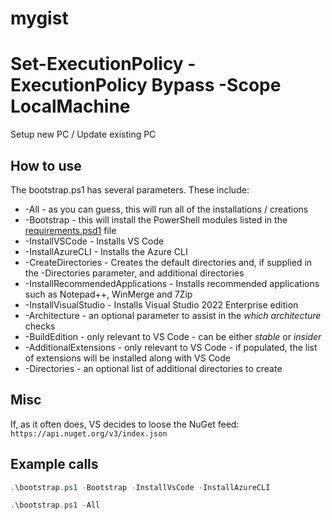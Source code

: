 # mygist

# Set-ExecutionPolicy -ExecutionPolicy Bypass -Scope LocalMachine

Setup new PC / Update existing PC

## How to use

The bootstrap.ps1 has several parameters. These include:

- -All - as you can guess, this will run all of the installations / creations
- -Bootstrap - this will install the PowerShell modules listed in the [requirements.psd1](./requirements.psd1) file
- -InstallVSCode - Installs VS Code
- -InstallAzureCLI - Installs the Azure CLI
- -CreateDirectories - Creates the default directories and, if supplied in the -Directories parameter, and additional directories
- -InstallRecommendedApplications - Installs recommended applications such as Notepad++, WinMerge and 7Zip
- -InstallVisualStudio - Installs Visual Studio 2022 Enterprise edition
- -Architecture - an optional parameter to assist in the *which architecture* checks
- -BuildEdition - only relevant to VS Code - can be either *stable* or *insider*
- -AdditionalExtensions - only relevant to VS Code - if populated, the list of extensions will be installed along with VS Code
- -Directories - an optional list of additional directories to create

## Misc
If, as it often does, VS decides to loose the NuGet feed: ```https://api.nuget.org/v3/index.json```

## Example calls

``` PowerShell
.\bootstrap.ps1 -Bootstrap -InstallVsCode -InstallAzureCLI
```

``` PowerShell
.\bootstrap.ps1 -All
```
